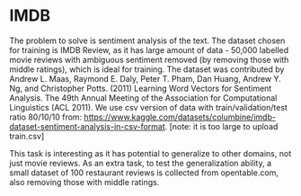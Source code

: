 # IMDB

The problem to solve is sentiment analysis of the text. The dataset chosen for training is IMDB Review, as it has large amount of data - 50,000 labelled movie reviews with ambiguous sentiment removed (by removing those with middle ratings), which is ideal for training. The dataset was contributed by Andrew L. Maas, Raymond E. Daly, Peter T. Pham, Dan Huang, Andrew Y. Ng, and Christopher Potts. (2011) Learning Word Vectors for Sentiment Analysis. The 49th Annual Meeting of the Association for Computational Linguistics (ACL 2011). We use csv version of data with train/validation/test ratio 80/10/10 from: https://www.kaggle.com/datasets/columbine/imdb-dataset-sentiment-analysis-in-csv-format. [note: it is too large to upload train.csv]

This task is interesting as it has potential to generalize to other domains, not just movie reviews. As an extra task, to test the generalization ability, a small dataset of 100 restaurant reviews is collected from opentable.com, also removing those with middle ratings.




